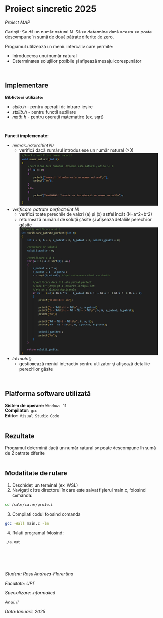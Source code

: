# **Proiect sincretic 2025**

*Proiect MAP*

Cerință: Se dă un număr natural N. Să se determine dacă acesta se poate descompune în sumă de două pătrate diferite
de zero.

Programul utilizează un meniu intercativ care permite:
* Introducerea unui număr natural <br>
* Determinarea soluțiilor posibile și afișează mesajul corespunător <br>
<br>

## Implementare

**Biblioteci utilizate:**

* *stdio.h* - pentru operații de intrare-ieșire <br>
* *stdlib.h* - pentru funcții auxiliare <br>
* *math.h* - pentru  operații matematice (ex. sqrt) <br>
<br>

**Funcții implemenate:**
* *numar_natural(int N)*
   - verifică dacă numărul introdus ese un număr natural (>0) <br> 
   ![Funție număr natural](functie_nr_natural.jpeg)
* *verificare_patrate_perfecte(int N)*
  - verifică toate perechile de valori (a) și (b) astfel încât (N=a^2+b^2) <br>
  - returnează numărul de soluții găsite și afișează detaliile perechilor găsite <br>
  ![Funție verificare pătrate perfecte](functie_verificare_patrate_perfecte.jpeg)
* *int main()*
  - gestionează meniul interactiv pentru utilizator și afișează detaliile perechilor găsite <br>
<br>

## Platforma software utilizată
**Sistem de operare:** `Windows 11` <br>
**Compilator:** `gcc`<br>
**Editor:** `Visual Studio Code`<br>
<br>

## Rezultate
Programul determină dacă un număr natural se poate descompune în sumă de 2 patrate diferite
<br>
<br>

## Modalitate de rulare
1. Deschideți un terminal (ex. WSL)
2. Navigați către directorul în care este salvat fișierul main.c, folosind comanda:
```bash
cd /cale/catre/proiect
```
3. Compilati codul folosind comanda:
```bash
gcc -Wall main.c -lm
```
4. Rulati programul folosind:
```bash
./a.out
```
<br>
<br>

#
*Student: Roșu Andreea-Florentina*

*Facultate: UPT*

*Specializare: Informatică*

*Anul: II*

*Data: Ianuarie 2025*
#

